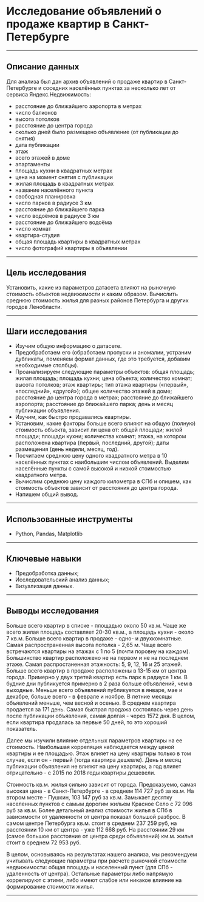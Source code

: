 # Исследование объявлений о продаже квартир в Санкт-Петербурге

---

## Описание данных

Для анализа был дан архив объявлений о продаже квартир в Санкт-Петербурге и соседних населённых пунктах за несколько лет от сервиса Яндекс.Недвижимость:

- расстояние до ближайшего аэропорта в метрах
- число балконов
- высота потолков
- расстояние до центра города
- сколько дней было размещено объявление (от публикации до снятия)
- дата публикации
- этаж
- всего этажей в доме
- апартаменты
- площадь кухни в квадратных метрах
- цена на момент снятия с публикации
- жилая площадь в квадратных метрах
- название населённого пункта
- свободная планировка
- число парков в радиусе 3 км
- расстояние до ближайшего парка
- число водоёмов в радиусе 3 км
- расстояние до ближайшего водоёма
- число комнат
- квартира-студия
- общая площадь квартиры в квадратных метрах
- число фотографий квартиры в объявлении

---

## Цель исследования

Установить, какие из параметров датасета влияют на рыночную стоимость объектов недвижимости и каким образом. Вычислить среднюю стоимость жилья для разных районов Петербурга и других городов Ленобласти.

---

## Шаги исследования

- Изучим общую информацию о датасете.
- Предобработаем его (обработаем пропуски и аномалии, устраним дубликаты, поменяем формат данных, где это требуется, добавим необходимые столбцы).
- Проанализируем следующие параметры объектов: общая площадь; жилая площадь; площадь кухни; цена объекта; количество комнат; высота потолков; этаж квартиры; тип этажа квартиры («первый», «последний», «другой»); общее количество этажей в доме; расстояние до центра города в метрах; расстояние до ближайшего аэропорта; расстояние до ближайшего парка; день и месяц публикации объявления.
- Изучим, как быстро продавались квартиры.
- Установим, какие факторы больше всего влияют на общую (полную) стоимость объекта, зависит ли цена от: общей площади; жилой площади; площади кухни; количества комнат; этажа, на котором расположена квартира (первый, последний, другой); даты размещения (день недели, месяц, год).
- Посчитаем среднюю цену одного квадратного метра в 10 населённых пунктах с наибольшим числом объявлений. Выделим населённые пункты с самой высокой и низкой стоимостью квадратного метра.
- Вычислим среднюю цену каждого километра в СПб и опишем, как стоимость объектов зависит от расстояния до центра города.
- Напишем общий вывод.

---

## Использованные инструменты

- Python, Pandas, Matplotlib

---

## Ключевые навыки

- Предобработка данных;
- Исследовательский анализ данных;
- Визуализация данных.

---

## Выводы исследования

Больше всего квартир в списке - площадью около 50 кв.м. Чаще же всего жилая площадь составляет 20-30 кв.м., а площадь кухни - около 7 кв.м. Больше всего квартир в продаже - одно- и двухкомнатные. Самая распространенная высота потолка - 2,65 м. Чаще всего встречаются квартиры на этажах с 1 по 5 (почти поровну на каждом). Большинство квартир расположено не на первом и не на последнем этаже. Самая распростаненная этажность: 5, 9, 12, 16 и 25 этажей. Больше всего квартир в продаже расположены в 13-15 км от центра города. Примерно у двух третей квартир есть парк в радиусе 1 км. В будние дни публикуется примерно в 2 раза больше объявлений, чем в выходные. Меньше всего объявлений публикуется в январе, мае и декабре, больше всего - в феврале и ноябре. В летние месяцы объявлений меньше, чем весной и осенью. В среднем квартира продается за 171 день. Самая быстрая продажа состоялась через день после публикации объявления, самая долгая - через 1572 дня. В целом, если квартира продалась за первые 50 дней, то это хороший показатель.

Далее мы изучили влияние отдельных параметров квартиры на ее стоимость. Наибольшая корреляция наблюдается между ценой квартиры и ее площадью. Этаж влияет на цену квартиры только в том случае, если он - первый (тогда квартира дешевле). День и месяц публикации объявления не влияют на цену квартиры, а год влияет отрицательно - с 2015 по 2018 годы квартиры дешевели.

Стоимость кв.м. жилья сильно зависит от города. Предсказуемо, самая высокая цена - в Санкт-Петербурге - в среднем 114 727 руб за кв.м. На втором месте - Пушкин, 103 147 руб за кв.м. Замыкает десятку населенных пунктов с самым дорогим жильем Красное Село с 72 096 руб за кв.м. Более детальный анализ стоимости жилья в СПб в зависимости от удаленности от центра показал большой разброс. В самом центре Петербурга кв.м. стоит в среднем 237 259 руб, на расстоянии 10 км от центра - уже 112 668 руб. На расстоянии 29 км (самое большое расстояние от центра среди объявлений) км.м. жилья стоит в среднем 72 953 руб.

В целом, основываясь на результатах нашего анализа, мы рекомендуем учитывать следующие параметры при расчете рыночной стоимости недвижимости: общая площадь и населенный пункт (для СПб - удаленность от центра). Остальные параметры либо напрямую коррелируют с этими, либо имеют слабое или никакое влияние на формирование стоимости жилья.

---
